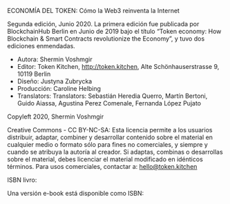 ECONOMÍA DEL TOKEN: Cómo la Web3 reinventa la Internet

Segunda edición, Junio 2020. La primera edición fue publicada por BlockchainHub Berlin en Junio de 2019 bajo el título “Token economy: How Blockchain & Smart Contracts revolutionize the Economy”, y tuvo dos ediciones enmendadas.  

* Autora: Shermin Voshmgir 
* Editor: Token Kitchen, http://token.kitchen, Alte Schönhauserstrasse 9, 10119 Berlin 
* Diseño: Justyna Zubrycka 
* Producción: Caroline Helbing
* Translators: Translators: Sebastián Heredia Querro, Martín Bertoni, Guido Aiassa, Agustina Perez Comenale, Fernanda López Pujato

Copyleft 2020, Shermin Voshmgir

Creative Commons - CC BY-NC-SA: Esta licencia permite a los usuarios distribuir, adaptar, combiner y desarrollar contenido sobre el material en cualquier medio o formato sólo para fines no comerciales, y siempre y cuando se atribuya la autoría al creador. Si adaptas, combinas o desarrollas sobre el material, debes licenciar el material modificado en idénticos términos. Para usos comerciales, contactar a: hello@token.kitchen

ISBN livro: 

Una versión e-book está disponible como ISBN: 
